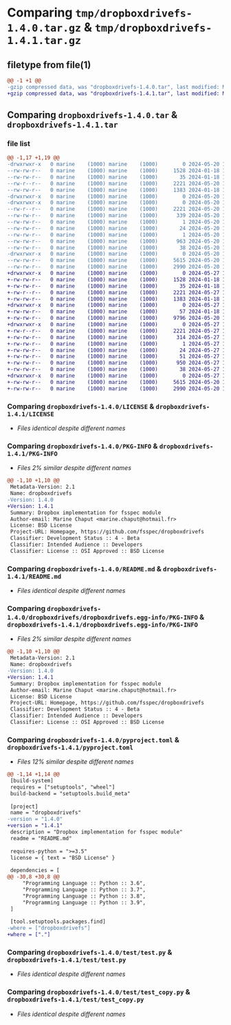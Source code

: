 # Comparing `tmp/dropboxdrivefs-1.4.0.tar.gz` & `tmp/dropboxdrivefs-1.4.1.tar.gz`

## filetype from file(1)

```diff
@@ -1 +1 @@
-gzip compressed data, was "dropboxdrivefs-1.4.0.tar", last modified: Mon May 20 18:59:11 2024, max compression
+gzip compressed data, was "dropboxdrivefs-1.4.1.tar", last modified: Mon May 27 14:04:28 2024, max compression
```

## Comparing `dropboxdrivefs-1.4.0.tar` & `dropboxdrivefs-1.4.1.tar`

### file list

```diff
@@ -1,17 +1,19 @@
-drwxrwxr-x   0 marine    (1000) marine    (1000)        0 2024-05-20 18:59:11.564527 dropboxdrivefs-1.4.0/
--rw-rw-r--   0 marine    (1000) marine    (1000)     1528 2024-01-18 18:26:56.000000 dropboxdrivefs-1.4.0/LICENSE
--rw-rw-r--   0 marine    (1000) marine    (1000)       35 2024-01-18 18:26:56.000000 dropboxdrivefs-1.4.0/MANIFEST.in
--rw-r--r--   0 marine    (1000) marine    (1000)     2221 2024-05-20 18:59:11.564527 dropboxdrivefs-1.4.0/PKG-INFO
--rw-rw-r--   0 marine    (1000) marine    (1000)     1383 2024-01-18 18:26:56.000000 dropboxdrivefs-1.4.0/README.md
-drwxrwxr-x   0 marine    (1000) marine    (1000)        0 2024-05-20 18:59:11.564527 dropboxdrivefs-1.4.0/dropboxdrivefs/
-drwxrwxr-x   0 marine    (1000) marine    (1000)        0 2024-05-20 18:59:11.564527 dropboxdrivefs-1.4.0/dropboxdrivefs/dropboxdrivefs.egg-info/
--rw-r--r--   0 marine    (1000) marine    (1000)     2221 2024-05-20 18:59:11.000000 dropboxdrivefs-1.4.0/dropboxdrivefs/dropboxdrivefs.egg-info/PKG-INFO
--rw-rw-r--   0 marine    (1000) marine    (1000)      339 2024-05-20 18:59:11.000000 dropboxdrivefs-1.4.0/dropboxdrivefs/dropboxdrivefs.egg-info/SOURCES.txt
--rw-rw-r--   0 marine    (1000) marine    (1000)        1 2024-05-20 18:59:11.000000 dropboxdrivefs-1.4.0/dropboxdrivefs/dropboxdrivefs.egg-info/dependency_links.txt
--rw-rw-r--   0 marine    (1000) marine    (1000)       24 2024-05-20 18:59:11.000000 dropboxdrivefs-1.4.0/dropboxdrivefs/dropboxdrivefs.egg-info/requires.txt
--rw-rw-r--   0 marine    (1000) marine    (1000)        1 2024-05-20 18:59:11.000000 dropboxdrivefs-1.4.0/dropboxdrivefs/dropboxdrivefs.egg-info/top_level.txt
--rw-rw-r--   0 marine    (1000) marine    (1000)      963 2024-05-20 18:58:57.000000 dropboxdrivefs-1.4.0/pyproject.toml
--rw-rw-r--   0 marine    (1000) marine    (1000)       38 2024-05-20 18:59:11.564527 dropboxdrivefs-1.4.0/setup.cfg
-drwxrwxr-x   0 marine    (1000) marine    (1000)        0 2024-05-20 18:59:11.564527 dropboxdrivefs-1.4.0/test/
--rw-rw-r--   0 marine    (1000) marine    (1000)     5615 2024-05-20 18:38:25.000000 dropboxdrivefs-1.4.0/test/test.py
--rw-rw-r--   0 marine    (1000) marine    (1000)     2990 2024-05-20 18:38:25.000000 dropboxdrivefs-1.4.0/test/test_copy.py
+drwxrwxr-x   0 marine    (1000) marine    (1000)        0 2024-05-27 14:04:28.649219 dropboxdrivefs-1.4.1/
+-rw-rw-r--   0 marine    (1000) marine    (1000)     1528 2024-01-18 18:26:56.000000 dropboxdrivefs-1.4.1/LICENSE
+-rw-rw-r--   0 marine    (1000) marine    (1000)       35 2024-01-18 18:26:56.000000 dropboxdrivefs-1.4.1/MANIFEST.in
+-rw-r--r--   0 marine    (1000) marine    (1000)     2221 2024-05-27 14:04:28.649219 dropboxdrivefs-1.4.1/PKG-INFO
+-rw-rw-r--   0 marine    (1000) marine    (1000)     1383 2024-01-18 18:26:56.000000 dropboxdrivefs-1.4.1/README.md
+drwxrwxr-x   0 marine    (1000) marine    (1000)        0 2024-05-27 14:04:28.649219 dropboxdrivefs-1.4.1/dropboxdrivefs/
+-rw-rw-r--   0 marine    (1000) marine    (1000)       57 2024-01-18 18:26:56.000000 dropboxdrivefs-1.4.1/dropboxdrivefs/__init__.py
+-rw-rw-r--   0 marine    (1000) marine    (1000)     9796 2024-05-20 18:38:25.000000 dropboxdrivefs-1.4.1/dropboxdrivefs/core.py
+drwxrwxr-x   0 marine    (1000) marine    (1000)        0 2024-05-27 14:04:28.649219 dropboxdrivefs-1.4.1/dropboxdrivefs.egg-info/
+-rw-r--r--   0 marine    (1000) marine    (1000)     2221 2024-05-27 14:04:28.000000 dropboxdrivefs-1.4.1/dropboxdrivefs.egg-info/PKG-INFO
+-rw-rw-r--   0 marine    (1000) marine    (1000)      314 2024-05-27 14:04:28.000000 dropboxdrivefs-1.4.1/dropboxdrivefs.egg-info/SOURCES.txt
+-rw-rw-r--   0 marine    (1000) marine    (1000)        1 2024-05-27 14:04:28.000000 dropboxdrivefs-1.4.1/dropboxdrivefs.egg-info/dependency_links.txt
+-rw-rw-r--   0 marine    (1000) marine    (1000)       24 2024-05-27 14:04:28.000000 dropboxdrivefs-1.4.1/dropboxdrivefs.egg-info/requires.txt
+-rw-rw-r--   0 marine    (1000) marine    (1000)       51 2024-05-27 14:04:28.000000 dropboxdrivefs-1.4.1/dropboxdrivefs.egg-info/top_level.txt
+-rw-rw-r--   0 marine    (1000) marine    (1000)      950 2024-05-27 14:04:16.000000 dropboxdrivefs-1.4.1/pyproject.toml
+-rw-rw-r--   0 marine    (1000) marine    (1000)       38 2024-05-27 14:04:28.649219 dropboxdrivefs-1.4.1/setup.cfg
+drwxrwxr-x   0 marine    (1000) marine    (1000)        0 2024-05-27 14:04:28.649219 dropboxdrivefs-1.4.1/test/
+-rw-rw-r--   0 marine    (1000) marine    (1000)     5615 2024-05-20 18:38:25.000000 dropboxdrivefs-1.4.1/test/test.py
+-rw-rw-r--   0 marine    (1000) marine    (1000)     2990 2024-05-20 18:38:25.000000 dropboxdrivefs-1.4.1/test/test_copy.py
```

### Comparing `dropboxdrivefs-1.4.0/LICENSE` & `dropboxdrivefs-1.4.1/LICENSE`

 * *Files identical despite different names*

### Comparing `dropboxdrivefs-1.4.0/PKG-INFO` & `dropboxdrivefs-1.4.1/PKG-INFO`

 * *Files 2% similar despite different names*

```diff
@@ -1,10 +1,10 @@
 Metadata-Version: 2.1
 Name: dropboxdrivefs
-Version: 1.4.0
+Version: 1.4.1
 Summary: Dropbox implementation for fsspec module
 Author-email: Marine Chaput <marine.chaput@hotmail.fr>
 License: BSD License
 Project-URL: Homepage, https://github.com/fsspec/dropboxdrivefs
 Classifier: Development Status :: 4 - Beta
 Classifier: Intended Audience :: Developers
 Classifier: License :: OSI Approved :: BSD License
```

### Comparing `dropboxdrivefs-1.4.0/README.md` & `dropboxdrivefs-1.4.1/README.md`

 * *Files identical despite different names*

### Comparing `dropboxdrivefs-1.4.0/dropboxdrivefs/dropboxdrivefs.egg-info/PKG-INFO` & `dropboxdrivefs-1.4.1/dropboxdrivefs.egg-info/PKG-INFO`

 * *Files 2% similar despite different names*

```diff
@@ -1,10 +1,10 @@
 Metadata-Version: 2.1
 Name: dropboxdrivefs
-Version: 1.4.0
+Version: 1.4.1
 Summary: Dropbox implementation for fsspec module
 Author-email: Marine Chaput <marine.chaput@hotmail.fr>
 License: BSD License
 Project-URL: Homepage, https://github.com/fsspec/dropboxdrivefs
 Classifier: Development Status :: 4 - Beta
 Classifier: Intended Audience :: Developers
 Classifier: License :: OSI Approved :: BSD License
```

### Comparing `dropboxdrivefs-1.4.0/pyproject.toml` & `dropboxdrivefs-1.4.1/pyproject.toml`

 * *Files 12% similar despite different names*

```diff
@@ -1,14 +1,14 @@
 [build-system]
 requires = ["setuptools", "wheel"]
 build-backend = "setuptools.build_meta"
 
 [project]
 name = "dropboxdrivefs"
-version = "1.4.0"
+version = "1.4.1"
 description = "Dropbox implementation for fsspec module"
 readme = "README.md"
 
 requires-python = ">=3.5"
 license = { text = "BSD License" }
 
 dependencies = [
@@ -30,8 +30,8 @@
     "Programming Language :: Python :: 3.6",
     "Programming Language :: Python :: 3.7",
     "Programming Language :: Python :: 3.8",
     "Programming Language :: Python :: 3.9",
 ]
 
 [tool.setuptools.packages.find]
-where = ["dropboxdrivefs"]
+where = ["."]
```

### Comparing `dropboxdrivefs-1.4.0/test/test.py` & `dropboxdrivefs-1.4.1/test/test.py`

 * *Files identical despite different names*

### Comparing `dropboxdrivefs-1.4.0/test/test_copy.py` & `dropboxdrivefs-1.4.1/test/test_copy.py`

 * *Files identical despite different names*

